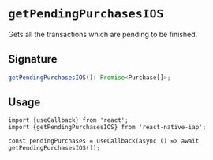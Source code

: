 # `getPendingPurchasesIOS`

Gets all the transactions which are pending to be finished.

## Signature

```ts
getPendingPurchasesIOS(): Promise<Purchase[]>;
```

## Usage

```tsx
import {useCallback} from 'react';
import {getPendingPurchasesIOS} from 'react-native-iap';

const pendingPurchases = useCallback(async () => await getPendingPurchasesIOS());
```

